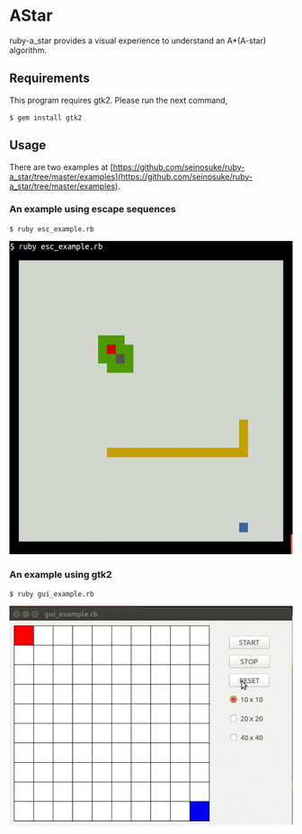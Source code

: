 # AStar
ruby-a_star provides a visual experience to understand an A*(A-star) algorithm.

## Requirements
This program requires gtk2. Please run the next command,

    $ gem install gtk2

## Usage
There are two examples at [https://github.com/seinosuke/ruby-a_star/tree/master/examples](https://github.com/seinosuke/ruby-a_star/tree/master/examples).

### An example using escape sequences

    $ ruby esc_example.rb

![a_star_esc.gif](https://github.com/seinosuke/ruby-a_star/blob/master/images/a_star_esc.gif)

### An example using gtk2

    $ ruby gui_example.rb

![a_star_gui.gif](https://github.com/seinosuke/ruby-a_star/blob/master/images/a_star_gui.gif)
